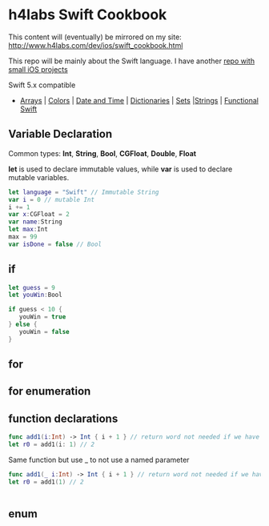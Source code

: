 # h4labs Swift Cookbook

This content will (eventually) be mirrored on my site: http://www.h4labs.com/dev/ios/swift_cookbook.html

This repo will be mainly about the Swift language.  I have another [repo with small iOS projects](https://github.com/melling/ios_topics/blob/master/README.md)

Swift 5.x compatible

+ [Arrays](array.md) | [Colors](color.md) | [Date and Time](Dates/README.md) | [Dictionaries](dictionary.md) | [Sets](sets.md) |[Strings](strings.md) | [Functional Swift](functional.md)

## Variable Declaration

Common types: **Int**, **String**, **Bool**, **CGFloat**, **Double**, **Float**

**let** is used to declare immutable values, while **var** is used to declare mutable variables.

```swift
let language = "Swift" // Immutable String
var i = 0 // mutable Int
i += 1
var x:CGFloat = 2
var name:String
let max:Int
max = 99
var isDone = false // Bool
```

## if

```swift
let guess = 9
let youWin:Bool

if guess < 10 {
   youWin = true
} else {
   youWin = false
}

```

## for


## for enumeration


## function declarations

```swift
func add1(i:Int) -> Int { i + 1 } // return word not needed if we have 1 expression
let r0 = add1(i: 1) // 2
```

Same function but use _ to not use a named parameter

```swift
func add1(_ i:Int) -> Int { i + 1 } // return word not needed if we have 1 expression
let r0 = add1(1) // 2
```


```swift

```


## enum




